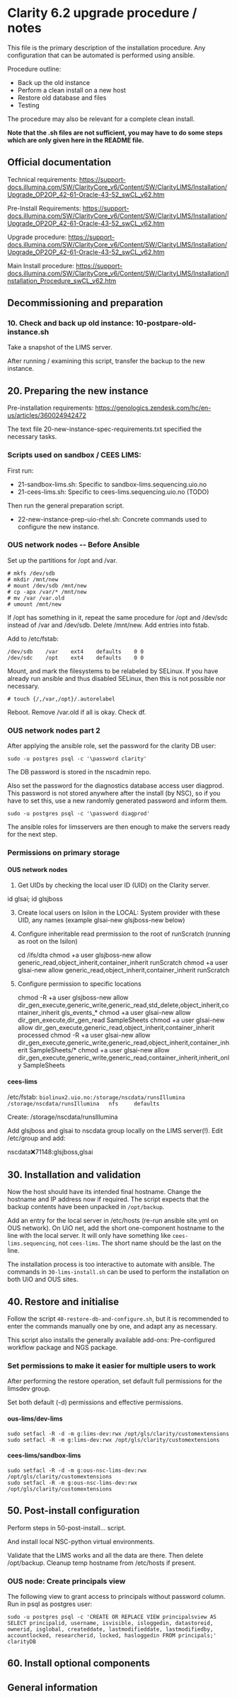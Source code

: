 # Clarity 6.2 upgrade procedure / notes

This file is the primary description of the installation procedure. Any configuration that
can be automated is performed using ansible.

Procedure outline:

* Back up the old instance
* Perform a clean install on a new host
* Restore old database and files
* Testing

The procedure may also be relevant for a complete clean install.


**Note that the .sh files are not sufficient, you may have to do some steps which are only given
here in the README file.**

## Official documentation

Technical requirements: https://support-docs.illumina.com/SW/ClarityCore_v6/Content/SW/ClarityLIMS/Installation/Upgrade_OP2OP_42-61-Oracle-43-52_swCL_v62.htm

Pre-Install Requirements: https://support-docs.illumina.com/SW/ClarityCore_v6/Content/SW/ClarityLIMS/Installation/Upgrade_OP2OP_42-61-Oracle-43-52_swCL_v62.htm

Upgrade procedure: https://support-docs.illumina.com/SW/ClarityCore_v6/Content/SW/ClarityLIMS/Installation/Upgrade_OP2OP_42-61-Oracle-43-52_swCL_v62.htm

Main Install procedure: https://support-docs.illumina.com/SW/ClarityCore_v6/Content/SW/ClarityLIMS/Installation/Installation_Procedure_swCL_v62.htm



## Decommissioning and preparation

### 10. Check and back up old instance: 10-postpare-old-instance.sh

Take a snapshot of the LIMS server.

After running / examining this script, transfer the backup to the new instance.


## 20. Preparing the new instance

Pre-installation requirements: https://genologics.zendesk.com/hc/en-us/articles/360024942472

The text file 20-new-instance-spec-requirements.txt specified the necessary tasks.

### Scripts used on sandbox / CEES LIMS:

First run:

* 21-sandbox-lims.sh: Specific to sandbox-lims.sequencing.uio.no
* 21-cees-lims.sh: Specific to cees-lims.sequencing.uio.no (TODO)

Then run the general preparation script.

* 22-new-instance-prep-uio-rhel.sh: Concrete commands used to configure the new instance.


### OUS network nodes -- Before Ansible

Set up the partitions for /opt and /var.

    # mkfs /dev/sdb
    # mkdir /mnt/new
    # mount /dev/sdb /mnt/new
    # cp -apx /var/* /mnt/new
    # mv /var /var.old
    # umount /mnt/new

If /opt has something in it, repeat the same procedure for /opt and /dev/sdc instead of
/var and /dev/sdb. Delete /mnt/new. Add entries into fstab.

Add to /etc/fstab:

    /dev/sdb	/var	ext4	defaults	0 0
    /dev/sdc	/opt	ext4	defaults	0 0

Mount, and mark the filesystems to be relabeled by SELinux. If you have already run ansible
and thus disabled SELinux, then this is not possible nor necessary.

    # touch {/,/var,/opt}/.autorelabel

Reboot. Remove /var.old if all is okay. Check df.

### OUS network nodes part 2

After applying the ansible role, set the password for the clarity DB user:

    sudo -u postgres psql -c '\password clarity'

The DB password is stored in the nscadmin repo.

Also set the password for the diagnostics database access user diagprod. This password is not
stored anywhere after the install (by NSC), so if you have to set this, use a new randomly
generated password and inform them.

    sudo -u postgres psql -c '\password diagprod'

The ansible roles for limsservers are then enough to make the servers ready for the next
step.

### Permissions on primary storage

#### OUS network nodes

1. Get UIDs by checking the local user ID (UID) on the Clarity server.

id glsai; id glsjboss

3. Create local users on Isilon in the LOCAL: System provider with these UID, any names (example glsai-new glsjboss-new below)

2. Configure inheritable read prermission to the root of runScratch (running as root on the Isilon)

    cd /ifs/dta
    chmod +a user glsjboss-new allow generic_read,object_inherit,container_inherit runScratch
    chmod +a user glsai-new allow generic_read,object_inherit,container_inherit runScratch

3. Configure permission to specific locations

    chmod -R +a user glsjboss-new allow dir_gen_execute,generic_write,generic_read,std_delete,object_inherit,container_inherit gls_events_*
    chmod +a user glsai-new allow dir_gen_execute,dir_gen_read SampleSheets
    chmod +a user glsai-new allow dir_gen_execute,generic_read,object_inherit,container_inherit processed
    chmod -R +a user glsai-new allow dir_gen_execute,generic_write,generic_read,object_inherit,container_inherit SampleSheets/*
    chmod +a user glsai-new allow dir_gen_execute,generic_write,generic_read,container_inherit,inherit_only SampleSheets

#### cees-lims

/etc/fstab: `biolinux2.uio.no:/storage/nscdata/runsIllumina  /storage/nscdata/runsIllumina   nfs     defaults`

Create: /storage/nscdata/runsIllumina

Add glsjboss and glsai to nscdata group locally on the LIMS server(!). Edit /etc/group and add:

nscdata:x:71148:glsjboss,glsai


## 30. Installation and validation

Now the host should have its intended final hostname. Change the hostname and IP address now if
required. The script expects that the backup contents have been unpacked in `/opt/backup`.

Add an entry for the local server in /etc/hosts (re-run ansible site.yml on OUS network). On
UiO net, add the short one-component hostname to the line with the local server. It will only
have something like `cees-lims.sequencing`, not `cees-lims`. The short name should be the
last on the line.

The installation process is too interactive to automate with ansible. The commands in
`30-lims-install.sh` can be used to perform the installation on both UiO and OUS sites.


## 40. Restore and initialise

Follow the script `40-restore-db-and-configure.sh`, but it is recommended to enter the
commands manually one by one, and adapt any as necessary.

This script also installs the generally available add-ons: Pre-configured workflow package
and NGS package.



### Set permissions to make it easier for multiple users to work

After performing the restore operation, set default full permissions for the limsdev group.

Set both default (-d) permissions and effective permissions.

#### ous-lims/dev-lims

    sudo setfacl -R -d -m g:lims-dev:rwx /opt/gls/clarity/customextensions
    sudo setfacl -R -m g:lims-dev:rwx /opt/gls/clarity/customextensions

#### cees-lims/sandbox-lims

    sudo setfacl -R -d -m g:ous-nsc-lims-dev:rwx /opt/gls/clarity/customextensions
    sudo setfacl -R -m g:ous-nsc-lims-dev:rwx /opt/gls/clarity/customextensions


## 50. Post-install configuration

Perform steps in 50-post-install... script.

And install local NSC-python virtual environments.

Validate that the LIMS works and all the data are there. Then delete /opt/backup. Cleanup temp hostname
from /etc/hosts if present.

### OUS node: Create principals view

The following view to grant access to principals without password column. Run in psql as
postgres user:

    sudo -u postgres psql -c 'CREATE OR REPLACE VIEW principalsview AS SELECT principalid, username, isvisible, isloggedin, datastoreid, ownerid, isglobal, createddate, lastmodifieddate, lastmodifiedby, accountlocked, researcherid, locked, hasloggedin FROM principals;' clarityDB


## 60. Install optional components


## General information

